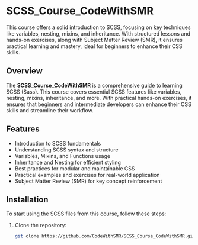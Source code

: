 # SCSS_Course_CodeWithSMR
This course offers a solid introduction to SCSS, focusing on key techniques like variables, nesting, mixins, and inheritance. With structured lessons and hands-on exercises, along with Subject Matter Review (SMR), it ensures practical learning and mastery, ideal for beginners to enhance their CSS skills.



## Overview
The **SCSS_Course_CodeWithSMR** is a comprehensive guide to learning SCSS (Sass). This course covers essential SCSS features like variables, nesting, mixins, inheritance, and more. With practical hands-on exercises, it ensures that beginners and intermediate developers can enhance their CSS skills and streamline their workflow.

## Features
- Introduction to SCSS fundamentals
- Understanding SCSS syntax and structure
- Variables, Mixins, and Functions usage
- Inheritance and Nesting for efficient styling
- Best practices for modular and maintainable CSS
- Practical examples and exercises for real-world application
- Subject Matter Review (SMR) for key concept reinforcement

## Installation
To start using the SCSS files from this course, follow these steps:

1. Clone the repository:
   ```bash
   git clone https://github.com/CodeWithSMR/SCSS_Course_CodeWithSMR.git
